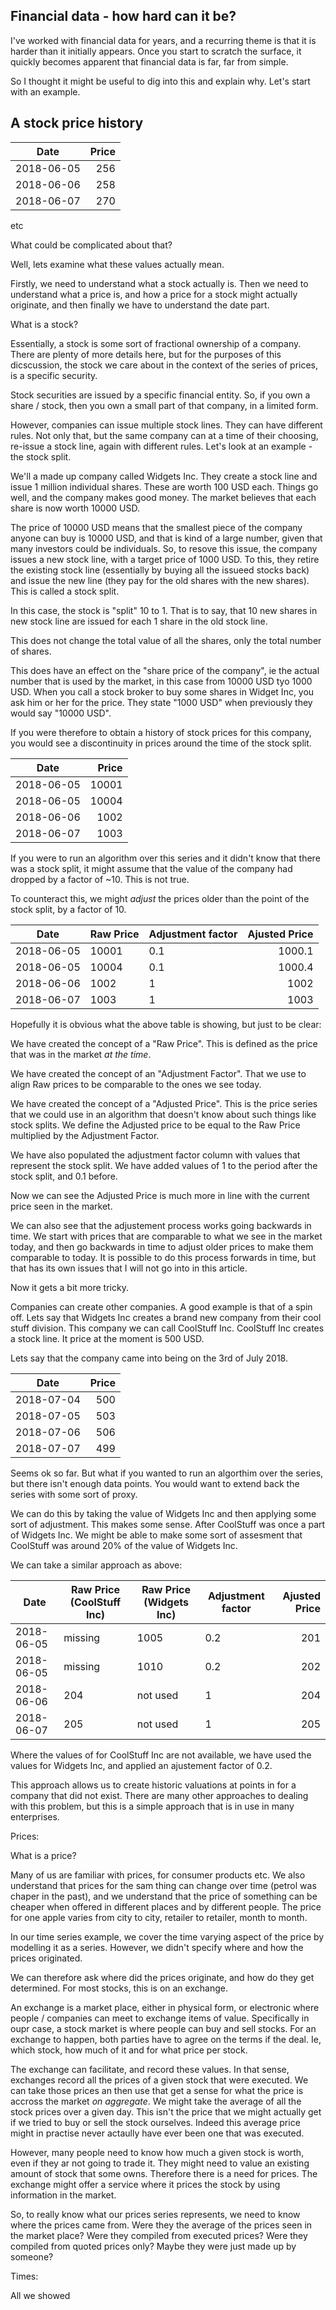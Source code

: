 ## Financial data - how hard can it be?

I've worked with financial data for years, and a recurring theme is that it is harder than it initially appears. Once you start to scratch the surface, it quickly becomes apparent that financial data is far, far from simple. 

So I thought it might be useful to dig into this and explain why. Let's start with an example.

## A stock price history


| Date | Price |
|------------|------------:|
| 2018-06-05 | 256 |
| 2018-06-06 | 258 |
| 2018-06-07 | 270 |

etc

What could be complicated about that?

Well, lets examine what these values actually mean.

Firstly, we need to understand what a stock actually is. Then we need to understand what a price is, and how a price for a stock might actually originate, and then finally we have to understand the date part.

What is a stock?


Essentially, a  stock is some sort of fractional ownership of a company. There are plenty of more details here, but for the purposes of this dicscussion, the stock we care about in the context of the series of prices, is a specific security. 

Stock securities are issued by a specific financial entity. So, if you own a share / stock, then you own a small part of that company, in a limited form. 

However, companies can issue multiple stock lines. They can have different rules. Not only that, but the same company can at a time of their choosing, re-issue a stock line, again with different rules. Let's look at an example - the stock split.

We'll a made up company called Widgets Inc. They create a stock line and issue 1 million individual shares. These are worth 100 USD each. Things go well, and the company makes good money. The market believes that each share is now worth 10000 USD. 

The price of 10000 USD means that the smallest piece of the company anyone can buy is 10000 USD, and that is kind of a large number, given that many investors could be individuals. So, to resove this issue, the company issues a new stock line, with a target price of 1000 USD. To this, they retire the existing stock line (essentially by buying all the issueed stocks back) and issue the new line (they pay for the old shares with the new shares). This is called a stock split. 

In this case, the stock is "split" 10 to 1. That is to say, that 10 new shares in new stock line are issued for each 1 share in the old stock line.

This does not change the total value of all the shares, only the total number of shares.

This does have an effect on the "share price of the company", ie the actual number that is used by the market, in this case from 10000 USD tyo 1000 USD. When you call a stock broker to buy some shares in Widget Inc, you ask him or her for the price. They state "1000 USD" when previously they would say "10000 USD".

If you were therefore to obtain a history of stock prices for this company, you would see a discontinuity in prices around the time of the stock split. 

| Date | Price |
|------------|------------:|
| 2018-06-05 | 10001 |
| 2018-06-05 | 10004 |
| 2018-06-06 | 1002 |
| 2018-06-07 | 1003 |

If you were to run an algorithm over this series and it didn't know that there was a stock split, it might assume that the value of the company had dropped by a factor of ~10. This is not true.

To counteract this, we might _adjust_ the prices older than the point of the stock split, by a factor of 10.

| Date | Raw Price | Adjustment factor | Ajusted Price |
|------------|------------|------------|------------:|
| 2018-06-05 | 10001 | 0.1 | 1000.1 |
| 2018-06-05 | 10004 | 0.1 | 1000.4 |
| 2018-06-06 | 1002 | 1 | 1002 |
| 2018-06-07 | 1003 | 1 | 1003 |

Hopefully it is obvious what the above table is showing, but just to be clear:

We have created the concept of a "Raw Price". This is defined as the price that was in the market _at the time_.

We have created the concept of an "Adjustment Factor". That we use to align Raw prices to be comparable to the ones we see today.

We have created the concept of a "Adjusted Price". This is the price series that we could use in an algorithm that doesn't know about such things like stock splits. We define the Adjusted price to be equal to the Raw Price multiplied by the Adjustment Factor.

We have also populated the adjustment factor column with values that represent the stock split. We have added values of 1 to the period after the stock split, and 0.1 before.

Now we can see the Adjusted Price is much more in line with the current price seen in the market.

We can also see that the adjustement process works going backwards in time. We start with prices that are comparable to what we see in the market today, and then go backwards in time to adjust older prices to make them comparable to today. It is possible to do this process forwards in time, but that has its own issues that I will not go into in this article.

Now it gets a bit more tricky.

Companies can create other companies. A good example is that of a spin off. Lets say that Widgets Inc creates a brand new company from their cool stuff division. This company we can call CoolStuff Inc. CoolStuff Inc creates a stock line. It price at the moment is 500 USD.

Lets say that the company came into being on the 3rd of July 2018.

| Date | Price |
|------------|------------:|
| 2018-07-04 | 500 |
| 2018-07-05 | 503 |
| 2018-07-06 | 506 |
| 2018-07-07 | 499 |

Seems ok so far. But what if you wanted to run an algorthim over the series, but there isn't enough data points. You would want to extend back the series with some sort of proxy.

We can do this by taking the value of Widgets Inc and then applying some sort of adjustment. This makes some sense. After CoolStuff was once a part of Widgets Inc. We might be able to make some sort of assesment that CoolStuff was around 20% of the value of Widgets Inc. 

We can take a similar approach as above:


| Date | Raw Price (CoolStuff Inc) | Raw Price (Widgets Inc) | Adjustment factor | Ajusted Price |
|------------|------------|------------|------------|------------:|
| 2018-06-05 | missing | 1005 | 0.2 | 201 |
| 2018-06-05 | missing | 1010 | 0.2 | 202 |
| 2018-06-06 | 204 | not used | 1 | 204 |
| 2018-06-07 | 205 | not used | 1 | 205 |

Where the values of for CoolStuff Inc are not available, we have used the values for Widgets Inc, and applied an ajustement factor of 0.2.

This approach allows us to create historic valuations at points in for a company that did not exist. There are many other approaches to dealing with this problem, but this is a simple approach that is in use in many enterprises.


Prices:

What is a price?

Many of us are familiar with prices, for consumer products etc. We also understand that prices for the sam thing can change over time (petrol was chaper in the past), and we understand that the price of something can be cheaper when offered in different places and by different people. The price for one apple varies from city to city, retailer to retailer, month to month. 

In our time series example, we cover the time varying aspect of the price by modelling it as a series. However, we didn't specify where and how the prices originated. 

We can therefore ask where did the prices originate, and how do they get determined. For most stocks, this is on an exchange. 

An exchange is a market place, either in physical form, or electronic where people / companies can meet to exchange items of value. Specifically in oupr case, a stock market is where people can buy and sell stocks. For an exchange to happen, both parties have to agree on the terms if the deal. Ie, which stock, how much of it and for what price per stock.

The exchange can facilitate, and record these values. In that sense, exchanges record all the prices of a given stock that were executed. We can take those prices an then use that get a sense for what the price is accross the market _on aggregate_. We might take the average of all the stock prices over a given day. This isn't the price that we might actually get if we tried to buy or sell the stock ourselves. Indeed this average price might in practise never actaully have ever been one that was executed. 

However, many people need to know how much a given stock is worth, even if they ar not going to trade it. They might need to value an existing amount of stock that some owns. Therefore there is a need for prices. The exchange might offer a service where it prices the stock by using information in the market.

So, to really know what our prices series represents, we need to know where the prices came from. Were they the average of the prices seen in the market place? Were they compiled from executed prices? Were they compiled from quoted prices only? Maybe they were just made up by someone?

Times:

All we showed 